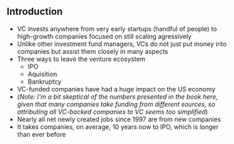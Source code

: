## Introduction

* VC invests anywhere from very early startups (handful of people) to high-growth companies focused on still scaling agressively
* Unlike other investment fund managers, VCs do not just put money into companies but assist them closely in many aspects
* Three ways to leave the venture ecosystem
    * IPO
    * Aquisition
    * Bankruptcy
* VC-funded companies have had a huge impact on the US economy
* (*Note: I'm a bit skeptical of the numbers presented in the book here, given that many companies take funding from different sources, so attributing all VC-backed companies to VC seems too simplified*)
* Nearly all net newly created jobs since 1997 are from new companies
* It takes companies, on average, 10 years now to IPO, which is longer than ever before
